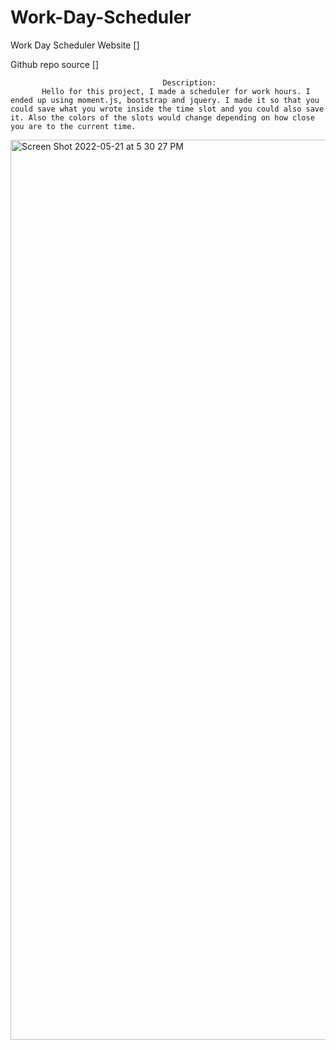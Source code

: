 # Work-Day-Scheduler


Work Day Scheduler Website []

Github repo source []

                                      Description:
           Hello for this project, I made a scheduler for work hours. I ended up using moment.js, bootstrap and jquery. I made it so that you could save what you wrote inside the time slot and you could also save it. Also the colors of the slots would change depending on how close you are to the current time.


<img width="1440" alt="Screen Shot 2022-05-21 at 5 30 27 PM" src="https://user-images.githubusercontent.com/103094173/169669794-0f50e940-734a-421d-ae2d-71d0d4f3ed1f.png">
